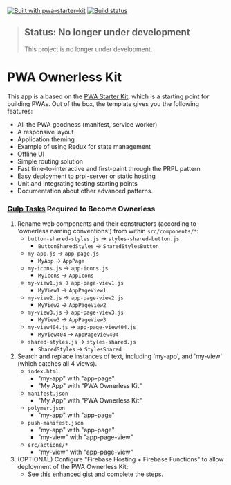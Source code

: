 [![Built with pwa–starter–kit](https://img.shields.io/badge/built_with-pwa–starter–kit_-blue.svg)](https://github.com/Polymer/pwa-starter-kit "Built with pwa–starter–kit")
[![Build status](https://api.travis-ci.org/Polymer/pwa-starter-kit.svg?branch=master)](https://travis-ci.org/Polymer/pwa-starter-kit)

> ## Status: No longer under development
> 
> This  project is no longer under development.

# PWA Ownerless Kit

This app is a based on the [PWA Starter Kit](https://pwa-starter-kit.polymer-project.org/), which is a starting point for building PWAs. Out of the box, the template
gives you the following features:
- All the PWA goodness (manifest, service worker)
- A responsive layout
- Application theming
- Example of using Redux for state management
- Offline UI
- Simple routing solution
- Fast time-to-interactive and first-paint through the PRPL pattern
- Easy deployment to prpl-server or static hosting
- Unit and integrating testing starting points
- Documentation about other advanced patterns.

### [Gulp Tasks](https://github.com/Anid4u2c/pwa-ownerless-kit/blob/ownerless/gulpfile.js) Required to Become Ownerless
1. Rename web components and their constructors (according to 'ownerless naming conventions') from within `src/components/*`:
    * `button-shared-styles.js` &#8594; `styles-shared-button.js`
        * `ButtonSharedStyles` &#8594; `SharedStylesButton`
    * `my-app.js` &#8594; `app-page.js`
        * `MyApp` &#8594; `AppPage`
    * `my-icons.js` &#8594; `app-icons.js`
        * `MyIcons` &#8594; `AppIcons`
    * `my-view1.js` &#8594; `app-page-view1.js`
        * `MyView1` &#8594; `AppPageView1`
    * `my-view2.js` &#8594; `app-page-view2.js`
        * `MyView2` &#8594; `AppPageView2`
    * `my-view3.js` &#8594; `app-page-view3.js`
        * `MyView3` &#8594; `AppPageView3`
    * `my-view404.js` &#8594; `app-page-view404.js`
        * `MyView404` &#8594; `AppPageView404`
    * `shared-styles.js` &#8594; `styles-shared.js`
        * `SharedStyles` &#8594; `StylesShared`
1. Search and replace instances of text, including 'my-app', and 'my-view' (which catches all 4 views).
    * `index.html` 
        * "my-app" with "app-page"
        * "My App" with "PWA Ownerless Kit"
    * `manifest.json` 
        * "My App" with "PWA Ownerless Kit"
    * `polymer.json` 
        * "my-app" with "app-page"
    * `push-manifest.json` 
        *  "my-app" with "app-page"
        * "my-view" with "app-page-view"
    * `src/actions/*` 
        * "my-view" with "app-page-view"
1. (OPTIONAL) Configure "Firebase Hosting + Firebase Functions" to allow deployment of the PWA Ownerless Kit:
    * See [this enhanced gist](https://gist.github.com/Anid4u2c/67d3374595d8a68f4d8bcf6d167dea4e) and complete the steps.